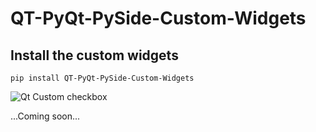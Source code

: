 # QT-PyQt-PySide-Custom-Widgets 

## Install the custom widgets
```
pip install QT-PyQt-PySide-Custom-Widgets

```

![Qt Custom checkbox](https://github.com/KhamisiKibet/QT-PyQt-PySide-Custom-Widgets/blob/main/images/Qt-Custom-checkbox.png?raw=true)

...Coming soon...